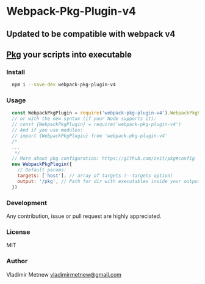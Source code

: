 # Webpack-Pkg-Plugin-v4

## Updated to be compatible with webpack v4

## [Pkg](https://github.com/zeit/pkg) your scripts into executable

### Install
```bash
  npm i --save-dev webpack-pkg-plugin-v4
```

### Usage

```js
  const WebpackPkgPlugin = require('webpack-pkg-plugin-v4').WebpackPkgPlugin
  // or with the new syntax (if your Node supports it):
  // const {WebpackPkgPlugin} = require('webpack-pkg-plugin-v4')
  // And if you use modules:
  // import {WebpackPkgPlugin} from 'webpack-pkg-plugin-v4'
  /*
  ...
   */
  // More about pkg configuration: https://github.com/zeit/pkg#config
  new WebpackPkgPlugin({
    // Default params:
    targets: ['host'], // array of targets (--targets option)
    output: '/pkg', // Path for dir with executables inside your output folder (--out-path)
  })
```

### Development
Any contribution, issue or pull request are highly appreciated.

### License
MIT

### Author
Vladimir Metnew <vladimirmetnew@gmail.com>
